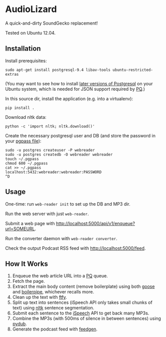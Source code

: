 # AudioLizard

A quick-and-dirty SoundGecko replacement!

Tested on Ubuntu 12.04.

## Installation

Install prerequisites:

    sudo apt-get install postgresql-9.4 libav-tools ubuntu-restricted-extras

(You may want to see how to install [later versions of Postgresql][pgdg] on your Ubuntu system, which is needed for JSON support required by [PQ].)

In this source dir, install the application (e.g. into a virtualenv):

    pip install .

Download nltk data:

    python -c 'import nltk; nltk.download()'

Create the necessary postgresql user and DB (and store the password in your [pgpass file]):

    sudo -u postgres createuser -P webreader
    sudo -u postgres createdb -O webreader webreader
    touch ~/.pgpass
    chmod 600 ~/.pgpass
    cat >> ~/.pgpass
    localhost:5432:webreader:webreader:PASSWORD
    ^D

## Usage

One-time: run `web-reader init` to set up the DB and MP3 dir.

Run the web server with just `web-reader`.

Submit a web page with <http://localhost:5000/api/v1/enqueue?url=SOMEURL>.

Run the converter daemon with `web-reader converter`.

Check the output Podcast RSS feed with <http://localhost:5000/feed>.

## How It Works

1. Enqueue the web article URL into a [PQ] queue.
2. Fetch the page.
3. Extract the main body content (remove boilerplate) using both [goose] and [boilerpipe], whichever recalls more.
4. Clean up the text with [ftfy].
5. Split up text into sentences (iSpeech API only takes small chunks of text) using [nltk] sentence segmentation.
6. Submit each sentence to the [iSpeech] API to get back many MP3s.
7. Combine the MP3s (with 500ms of silence in between sentences) using [pydub].
8. Generate the podcast feed with [feedgen].

[PQ]: https://github.com/malthe/pq/
[goose]: https://github.com/GravityLabs/goose
[boilerpipe]: https://code.google.com/p/boilerpipe/
[ftfy]: https://github.com/LuminosoInsight/python-ftfy
[nltk]: http://www.nltk.org/
[iSpeech]: http://www.ispeech.org/
[pydub]: http://pydub.com/
[feedgen]: https://github.com/lkiesow/python-feedgen
[pgdg]: https://wiki.postgresql.org/wiki/Apt
[pgpass file]: http://www.postgresql.org/docs/9.3/static/libpq-pgpass.html